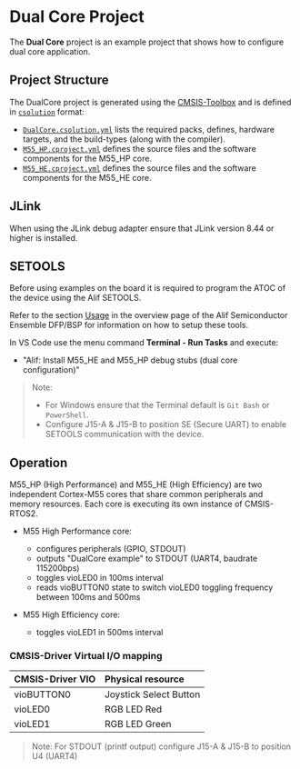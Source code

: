 # Dual Core Project

The **Dual Core** project is an example project that shows how to configure dual core application.

## Project Structure

The DualCore project is generated using the [CMSIS-Toolbox](https://open-cmsis-pack.github.io/cmsis-toolbox/build-overview)
and is defined in [`csolution`](https://open-cmsis-pack.github.io/cmsis-toolbox/YML-Input-Format) format:

- [`DualCore.csolution.yml`](./DualCore.csolution.yml) lists the required packs, defines, hardware targets, and the build-types (along with the compiler).
- [`M55_HP.cproject.yml`](./M55_HP.cproject.yml) defines the source files and the software components for the M55_HP core.
- [`M55_HE.cproject.yml`](./M55_HE.cproject.yml) defines the source files and the software components for the M55_HE core.

## JLink

When using the JLink debug adapter ensure that JLink version 8.44 or higher is installed.

## SETOOLS

Before using examples on the board it is required to program the ATOC of the device
using the Alif SETOOLS.

Refer to the section [Usage](https://www.keil.arm.com/packs/ensemble-alifsemiconductor)
in the overview page of the Alif Semiconductor Ensemble DFP/BSP for information on how
to setup these tools.

In VS Code use the menu command **Terminal - Run Tasks** and execute:

- "Alif: Install M55_HE and M55_HP debug stubs (dual core configuration)"

> Note:
>
> - For Windows ensure that the Terminal default is `Git Bash` or `PowerShell`.
> - Configure J15-A & J15-B to position SE (Secure UART) to enable SETOOLS communication with the device.

## Operation

M55_HP (High Performance) and M55_HE (High Efficiency) are two independent Cortex-M55 cores that share common peripherals
and memory resources. Each core is executing its own instance of CMSIS-RTOS2.

- M55 High Performance core:
  - configures peripherals (GPIO, STDOUT)
  - outputs "DualCore example" to STDOUT (UART4, baudrate 115200bps)
  - toggles vioLED0 in 100ms interval
  - reads vioBUTTON0 state to switch vioLED0 toggling frequency between 100ms and 500ms

- M55 High Efficiency core:
  - toggles vioLED1 in 500ms interval

### CMSIS-Driver Virtual I/O mapping

| CMSIS-Driver VIO  | Physical resource
|:------------------|:----------------------
| vioBUTTON0        | Joystick Select Button
| vioLED0           | RGB LED Red
| vioLED1           | RGB LED Green

> Note:
> For STDOUT (printf output) configure J15-A & J15-B to position U4 (UART4)
